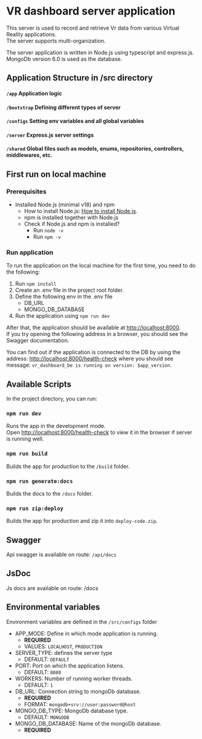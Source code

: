 # VR dashboard server application

This server is used to record and retrieve Vr data from various Virtual Reality applications.<br>
The server supports multi-organization.

The server application is written in Node.js using typescript and express.js.<br>
MongoDb version 6.0 is used as the database.

## Application Structure in /src directory

#### `/app` Application logic
#### `/bootstrap` Defining different types of server
#### `/configs` Setting env variables and all global variables
#### `/server` Express.js server settings
#### `/shared` Global files such as models, enums, repositories, controllers, middlewares, etc.

## First run on local machine

### Prerequisites

- Installed Node.js (minimal v18) and npm
  - How to install Node.js: [How to install Node.js](https://nodejs.org/en/learn/getting-started/how-to-install-nodejs).
  - npm is installed together with Node.js
  - Check if Node.js and npm is installed?
    - Run `node -v`
    - Run `npm -v`

### Run application

To run the application on the local machine for the first time, you need to do the following:

1. Run `npm install`
2. Create an .env file in the project root folder.
3. Define the following env in the .env file
   - DB_URL
   - MONGO_DB_DATABASE
4. Run the application using `npm run dev`

After that, the application should be available at [http://localhost:8000](http://localhost:8000).<br> If you try opening the following address in a browser, you should see the Swagger documentation.

You can find out if the application is connected to the DB by using the address: [http://localhost:8000/health-check](http://localhost:8000/health-check) where you should see message: `vr_dashboard_be is running on version: $app_version`.


## Available Scripts

In the project directory, you can run:

### `npm run dev`

Runs the app in the development mode. \
Open [http://localhost:8000/health-check](http://localhost:8000/health-check) to view it in the browser if server is running well.

### `npm run build`

Builds the app for production to the `/build` folder.

### `npm run generate:docs`

Builds the docs to the `/docs` folder.

### `npm run zip:deploy`

Builds the app for production and zip it into `deploy-code.zip`.

## Swagger

Api swagger is available on route: `/api/docs`

## JsDoc

Js docs are available on route: /docs

## Environmental variables

Environment variables are defined in the `/src/configs` folder

* APP_MODE: Define in which mode application is running.
    * __REQUIRED__
    * VALUES: `LOCALHOST`, `PRODUCTION`
* SERVER_TYPE: defines the server type
    * DEFAULT: `DEFAULT`
* PORT: Port on which the application listens.
    * DEFAULT: `8080`
* WORKERS: Number of running worker threads.
    * DEFAULT: `1`
* DB_URL: Connection string to mongoDb database.
    * __REQUIRED__
    * FORMAT: `mongodb+srv://user:password@host`
* MONGO_DB_TYPE: MongoDb database type.
    * DEFAULT: `MONGODB`
* MONGO_DB_DATABASE: Name of the mongoDb database.
    * __REQUIRED__
